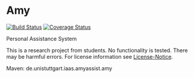 # Amy
[![Build Status](https://travis-ci.com/AmyAssist/Amy.svg?branch=dev)](https://travis-ci.com/AmyAssist/Amy)
[![Coverage Status](https://codecov.io/gh/AmyAssist/Amy/branch/dev/graph/badge.svg)](https://codecov.io/gh/AmyAssist/Amy)

Personal Assistance System

This is a research project from students. No functionality is tested. There may be harmful errors.
For license information see [License-Notice](license-notice.md).

Maven: de.unistuttgart.iaas.amyassist.amy
